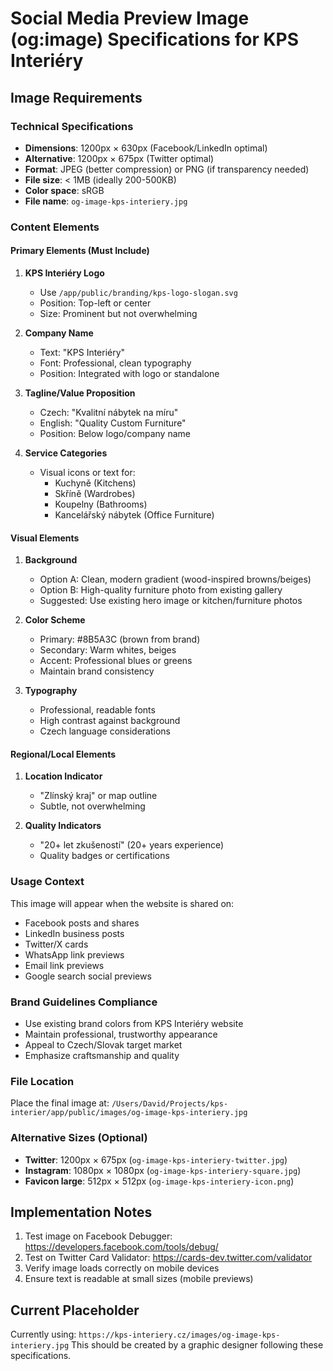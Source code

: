 # Social Media Preview Image (og:image) Specifications for KPS Interiéry

## Image Requirements

### Technical Specifications
- **Dimensions**: 1200px × 630px (Facebook/LinkedIn optimal)
- **Alternative**: 1200px × 675px (Twitter optimal)
- **Format**: JPEG (better compression) or PNG (if transparency needed)
- **File size**: < 1MB (ideally 200-500KB)
- **Color space**: sRGB
- **File name**: `og-image-kps-interiery.jpg`

### Content Elements

#### Primary Elements (Must Include)
1. **KPS Interiéry Logo**
   - Use `/app/public/branding/kps-logo-slogan.svg`
   - Position: Top-left or center
   - Size: Prominent but not overwhelming

2. **Company Name**
   - Text: "KPS Interiéry"
   - Font: Professional, clean typography
   - Position: Integrated with logo or standalone

3. **Tagline/Value Proposition**
   - Czech: "Kvalitní nábytek na míru"
   - English: "Quality Custom Furniture"
   - Position: Below logo/company name

4. **Service Categories**
   - Visual icons or text for:
     - Kuchyně (Kitchens)
     - Skříně (Wardrobes)
     - Koupelny (Bathrooms)
     - Kancelářský nábytek (Office Furniture)

#### Visual Elements
1. **Background**
   - Option A: Clean, modern gradient (wood-inspired browns/beiges)
   - Option B: High-quality furniture photo from existing gallery
   - Suggested: Use existing hero image or kitchen/furniture photos

2. **Color Scheme**
   - Primary: #8B5A3C (brown from brand)
   - Secondary: Warm whites, beiges
   - Accent: Professional blues or greens
   - Maintain brand consistency

3. **Typography**
   - Professional, readable fonts
   - High contrast against background
   - Czech language considerations

#### Regional/Local Elements
1. **Location Indicator**
   - "Zlínský kraj" or map outline
   - Subtle, not overwhelming

2. **Quality Indicators**
   - "20+ let zkušeností" (20+ years experience)
   - Quality badges or certifications

### Usage Context
This image will appear when the website is shared on:
- Facebook posts and shares
- LinkedIn business posts
- Twitter/X cards
- WhatsApp link previews
- Email link previews
- Google search social previews

### Brand Guidelines Compliance
- Use existing brand colors from KPS Interiéry website
- Maintain professional, trustworthy appearance
- Appeal to Czech/Slovak target market
- Emphasize craftsmanship and quality

### File Location
Place the final image at:
`/Users/David/Projects/kps-interier/app/public/images/og-image-kps-interiery.jpg`

### Alternative Sizes (Optional)
- **Twitter**: 1200px × 675px (`og-image-kps-interiery-twitter.jpg`)
- **Instagram**: 1080px × 1080px (`og-image-kps-interiery-square.jpg`)
- **Favicon large**: 512px × 512px (`og-image-kps-interiery-icon.png`)

## Implementation Notes
1. Test image on Facebook Debugger: https://developers.facebook.com/tools/debug/
2. Test on Twitter Card Validator: https://cards-dev.twitter.com/validator
3. Verify image loads correctly on mobile devices
4. Ensure text is readable at small sizes (mobile previews)

## Current Placeholder
Currently using: `https://kps-interiery.cz/images/og-image-kps-interiery.jpg`
This should be created by a graphic designer following these specifications.